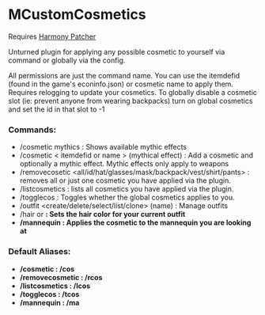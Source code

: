# MCustomCosmetics

Requires [Harmony Patcher](https://github.com/pardeike/Harmony/releases/tag/v2.2.2.0)

Unturned plugin for applying any possible cosmetic to yourself via command or globally via the config.

All permissions are just the command name. You can use the itemdefid (found in the game's econinfo.json) or cosmetic name to apply them. Requires relogging to update your cosmetics. To globally disable a cosmetic slot (ie: prevent anyone from wearing backpacks) turn on global cosmetics and set the id in that slot to -1

### Commands:
- /cosmetic mythics : Shows available mythic effects
- /cosmetic < itemdefid or name > (mythical effect) : Add a cosmetic and optionally a mythic effect. Mythic effects only apply to weapons
- /removecosetic <all/id/hat/glasses/mask/backpack/vest/shirt/pants> : removes all or just one cosmetic you have applied via the plugin.
- /listcosmetics : lists all cosmetics you have applied via the plugin. 
- /togglecos : Toggles whether the global cosmetics applies to you. 
- /outfit <create/delete/select/list/clone> (name) : Manage outfits
- /hair <none> or <r> <g> <b> : Sets the hair color for your current outfit
- /mannequin <itemdefid or name> : Applies the cosmetic to the mannequin you are looking at

### Default Aliases:
- /cosmetic : /cos
- /removecosmetic : /rcos
- /listcosmetics : /lcos
- /togglecos : /tcos
- /mannequin : /ma